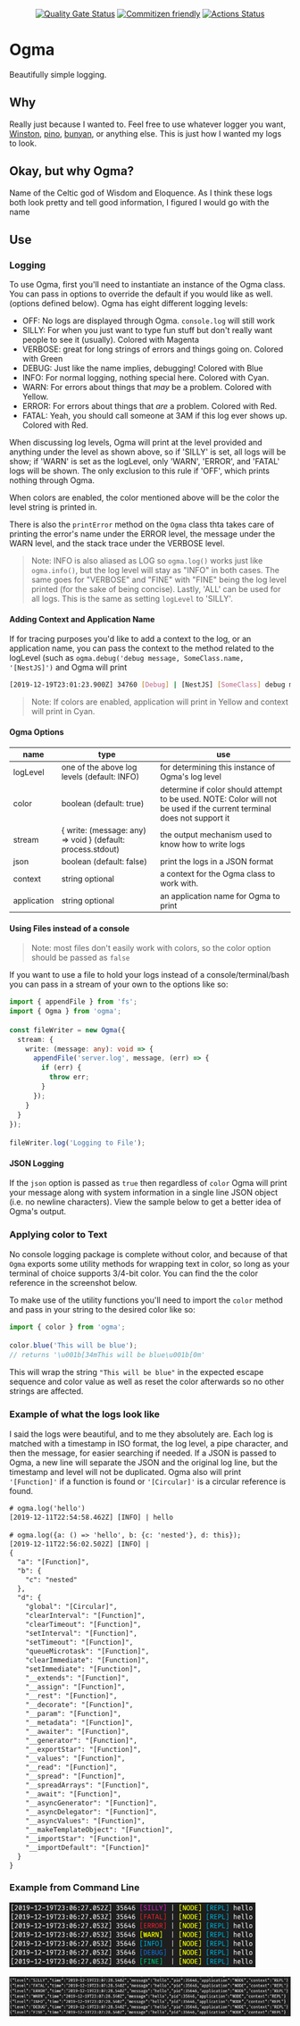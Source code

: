 <div align="center">

[![Quality Gate Status](https://sonarcloud.io/api/project_badges/measure?project=jmcdo29_ogma&metric=alert_status)](https://sonarcloud.io/dashboard?id=jmcdo29_ogma) [![Commitizen friendly](https://img.shields.io/badge/commitizen-friendly-brightgreen.svg)](http://commitizen.github.io/cz-cli/) [![Actions Status](https://github.com/jmcdo29/ogma/workflows/CI/badge.svg)](https://github.com/jmcdo29/ogma/workflows/CI/badge.svg)

</div>

# Ogma

Beautifully simple logging.

## Why

Really just because I wanted to. Feel free to use whatever logger you want, [Winston](https://www.npmjs.com/package/winston), [pino](https://www.npmjs.com/package/pino), [bunyan](https://www.npmjs.com/package/bunyan), or anything else. This is just how I wanted my logs to look.

## Okay, but why Ogma?

Name of the Celtic god of Wisdom and Eloquence. As I think these logs both look pretty and tell good information, I figured I would go with the name

## Use

### Logging

To use Ogma, first you'll need to instantiate an instance of the Ogma class. You can pass in options to override the default if you would like as well. (options defined below). Ogma has eight different logging levels:

- OFF: No logs are displayed through Ogma. `console.log` will still work
- SILLY: For when you just want to type fun stuff but don't really want people to see it (usually). Colored with Magenta
- VERBOSE: great for long strings of errors and things going on. Colored with Green
- DEBUG: Just like the name implies, debugging! Colored with Blue
- INFO: For normal logging, nothing special here. Colored with Cyan.
- WARN: For errors about things that _may_ be a problem. Colored with Yellow.
- ERROR: For errors about things that _are_ a problem. Colored with Red.
- FATAL: Yeah, you should call someone at 3AM if this log ever shows up. Colored with Red.

When discussing log levels, Ogma will print at the level provided and anything under the level as shown above, so if 'SILLY' is set, all logs will be show; if 'WARN' is set as the logLevel, only 'WARN', 'ERROR', and 'FATAL' logs will be shown. The only exclusion to this rule if 'OFF', which prints nothing through Ogma.

When colors are enabled, the color mentioned above will be the color the level string is printed in.

There is also the `printError` method on the `Ogma` class thta takes care of printing the error's name under the ERROR level, the message under the WARN level, and the stack trace under the VERBOSE level.

> Note: INFO is also aliased as LOG so `ogma.log()` works just like `ogma.info()`, but the log level will stay as "INFO" in both cases. The same goes for "VERBOSE" and "FINE" with "FINE" being the log level printed (for the sake of being concise). Lastly, 'ALL' can be used for all logs. This is the same as setting `logLevel` to 'SILLY'.

#### Adding Context and Application Name

If for tracing purposes you'd like to add a context to the log, or an application name, you can pass the context to the method related to the logLevel (such as `ogma.debug('debug message, SomeClass.name, '[NestJS]')` and Ogma will print

```sh
[2019-12-19T23:01:23.900Z] 34760 [Debug] | [NestJS] [SomeClass] debug message
```

> Note: If colors are enabled, application will print in Yellow and context will print in Cyan.

#### Ogma Options

| name | type | use |
| --- | --- | --- |
| logLevel | one of the above log levels (default: INFO) | for determining this instance of Ogma's log level |
| color | boolean (default: true) | determine if color should attempt to be used. NOTE: Color will not be used if the current terminal does not support it |
| stream | { write: (message: any) => void } (default: process.stdout) | the output mechanism used to know how to write logs |
| json | boolean (default: false) | print the logs in a JSON format |
| context | string optional | a context for the Ogma class to work with. |
| application | string optional | an application name for Ogma to print |

#### Using Files instead of a console

> Note: most files don't easily work with colors, so the color option should be passed as `false`

If you want to use a file to hold your logs instead of a console/terminal/bash you can pass in a stream of your own to the options like so:

```ts
import { appendFile } from 'fs';
import { Ogma } from 'ogma';

const fileWriter = new Ogma({
  stream: {
    write: (message: any): void => {
      appendFile('server.log', message, (err) => {
        if (err) {
          throw err;
        }
      });
    }
  }
});

fileWriter.log('Logging to File');
```

#### JSON Logging

If the `json` option is passed as `true` then regardless of `color` Ogma will print your message along with system information in a single line JSON object (i.e. no newline characters). View the sample below to get a better idea of Ogma's output.

### Applying color to Text

No console logging package is complete without color, and because of that `Ogma` exports some utility methods for wrapping text in color, so long as your terminal of choice supports 3/4-bit color. You can find the the color reference in the screenshot below.

To make use of the utility functions you'll need to import the `color` method and pass in your string to the desired color like so:

```ts
import { color } from 'ogma';

color.blue('This will be blue');
// returns '\u001b[34mThis will be blue\u001b[0m'
```

This will wrap the string `"This will be blue"` in the expected escape sequence and color value as well as reset the color afterwards so no other strings are affected.

### Example of what the logs look like

I said the logs were beautiful, and to me they absolutely are. Each log is matched with a timestamp in ISO format, the log level, a pipe character, and then the message, for easier searching if needed. If a JSON is passed to Ogma, a new line will separate the JSON and the original log line, but the timestamp and level will not be duplicated. Ogma also will print `'[Function]'` if a function is found or `'[Circular]'` is a circular reference is found.

```shell
# ogma.log('hello')
[2019-12-11T22:54:58.462Z] [INFO] | hello

# ogma.log({a: () => 'hello', b: {c: 'nested'}, d: this});
[2019-12-11T22:56:02.502Z] [INFO] |
{
  "a": "[Function]",
  "b": {
    "c": "nested"
  },
  "d": {
    "global": "[Circular]",
    "clearInterval": "[Function]",
    "clearTimeout": "[Function]",
    "setInterval": "[Function]",
    "setTimeout": "[Function]",
    "queueMicrotask": "[Function]",
    "clearImmediate": "[Function]",
    "setImmediate": "[Function]",
    "__extends": "[Function]",
    "__assign": "[Function]",
    "__rest": "[Function]",
    "__decorate": "[Function]",
    "__param": "[Function]",
    "__metadata": "[Function]",
    "__awaiter": "[Function]",
    "__generator": "[Function]",
    "__exportStar": "[Function]",
    "__values": "[Function]",
    "__read": "[Function]",
    "__spread": "[Function]",
    "__spreadArrays": "[Function]",
    "__await": "[Function]",
    "__asyncGenerator": "[Function]",
    "__asyncDelegator": "[Function]",
    "__asyncValues": "[Function]",
    "__makeTemplateObject": "[Function]",
    "__importStar": "[Function]",
    "__importDefault": "[Function]"
  }
}
```

### Example from Command Line

![](Ogma-log.png)

![](Ogma-log-json.png)
